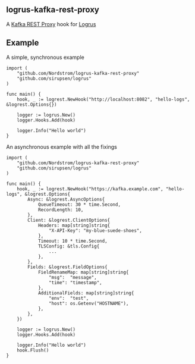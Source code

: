 logrus-kafka-rest-proxy
-----------------------

A [Kafka REST Proxy](https://www.confluent.io/blog/a-comprehensive-open-source-rest-proxy-for-kafka) hook for [Logrus](https://github.com/sirupsen/logrus)

## Example

A simple, synchronous example

```
import (
	"github.com/Nordstrom/logrus-kafka-rest-proxy"
	"github.com/sirupsen/logrus"
)

func main() {
	hook, _ := logrest.NewHook("http://localhost:8082", "hello-logs", &logrest.Options{})

	logger := logrus.New()
	logger.Hooks.Add(hook)

	logger.Info("Hello world")
}
```

An asynchronous example with all the fixings

```
import (
	"github.com/Nordstrom/logrus-kafka-rest-proxy"
	"github.com/sirupsen/logrus"
)

func main() {
	hook, _ := logrest.NewHook("https://kafka.example.com", "hello-logs", &logrest.Options{
		Async: &logrest.AsyncOptions{
			QueueTimeout: 30 * time.Second,
			RecordLength: 10,
		},
		Client: &logrest.ClientOptions{
			Headers: map[string]string{
				"X-API-Key": "my-blue-suede-shoes",
			},
			Timeout: 10 * time.Second,
			TLSConfig: &tls.Config{
				...
			},
		},
		Fields: &logrest.FieldOptions{
			FieldRenameMap: map[string]string{
				"msg":  "message",
				"time": "timestamp",
			},
			AdditionalFields: map[string]string{
				"env":  "test",
				"host": os.Getenv("HOSTNAME"),
			},
		},
	})

	logger := logrus.New()
	logger.Hooks.Add(hook)

	logger.Info("Hello world")
	hook.Flush()
}
```
